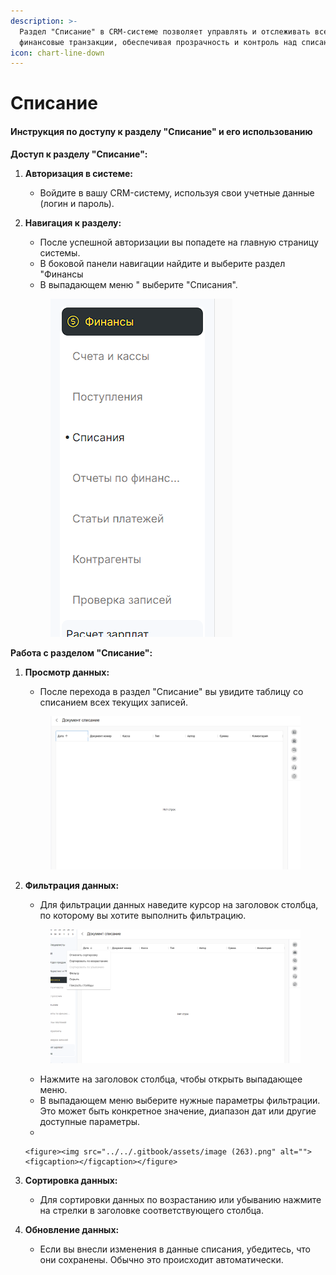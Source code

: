 ```yaml
---
description: >-
  Раздел "Списание" в CRM-системе позволяет управлять и отслеживать все
  финансовые транзакции, обеспечивая прозрачность и контроль над списаниями.
icon: chart-line-down
---
```


# Списание

#### Инструкция по доступу к разделу "Списание" и его использованию

**Доступ к разделу "Списание":**

1. **Авторизация в системе:**
   * Войдите в вашу CRM-систему, используя свои учетные данные (логин и пароль).
2.  **Навигация к разделу:**

    * После успешной авторизации вы попадете на главную страницу системы.
    * В  боковой панели навигации найдите и выберите раздел "Финансы&#x20;
    * В выпадающем меню " выберите "Списания".

    <figure><img src="../../.gitbook/assets/image (260).png" alt=""><figcaption></figcaption></figure>

**Работа с разделом "Списание":**

1.  **Просмотр данных:**

    * После перехода в раздел "Списание" вы увидите таблицу со списанием всех текущих записей.



    <figure><img src="../../.gitbook/assets/image (261).png" alt=""><figcaption></figcaption></figure>
2.  **Фильтрация данных:**

    * Для фильтрации данных наведите курсор на заголовок столбца, по которому вы хотите выполнить фильтрацию.

    <figure><img src="../../.gitbook/assets/image (262).png" alt=""><figcaption></figcaption></figure>

    * Нажмите на заголовок столбца, чтобы открыть выпадающее меню.
    * В выпадающем меню выберите нужные параметры фильтрации. Это может быть конкретное значение, диапазон дат или другие доступные параметры.
    *

        <figure><img src="../../.gitbook/assets/image (263).png" alt=""><figcaption></figcaption></figure>
3. **Сортировка данных:**
   * Для сортировки данных по возрастанию или убыванию нажмите на стрелки в заголовке соответствующего столбца.
4. **Обновление данных:**
   * Если вы внесли изменения в данные списания, убедитесь, что они сохранены. Обычно это происходит автоматически.
